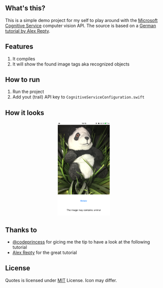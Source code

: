 ## What's this?
This is a simple demo project for my self to play around with the [Microsoft Cognitive Service](https://www.microsoft.com/cognitive-services/en-us/apis) computer vision API. The source is based on a [German tutorial by Alex Repty](https://github.com/alexrepty/Cognitive-Services-Workshop).

## Features
1. It compiles
1. It will show the found image tags aka recognized objects

## How to run
1. Run the project
1. Add yout (trail) API key to `CognitiveServiceConfiguration.swift`

## How it looks

<div style="text-align:center">
	<a href="https://github.com/tscholze/swift-cognitive-services-computer-vision-demo/blob/master/docs/screenshot.PNG">
		<img src="https://github.com/tscholze/swift-cognitive-services-computer-vision-demo/blob/master/docs/screenshot.PNG" height="300px" />
	</a>
</div>


## Thanks to
* [@codeprincess](https://twitter.com/codePrincess) for gicing me the tip to have a look at the following tutorial
* [Alex Repty](https://openclipart.org/user-detail/jhnri4) for the great tutorial

## License 
Quotes is licensed under [MIT](https://en.wikipedia.org/wiki/MIT_License) License. Icon may differ. 
